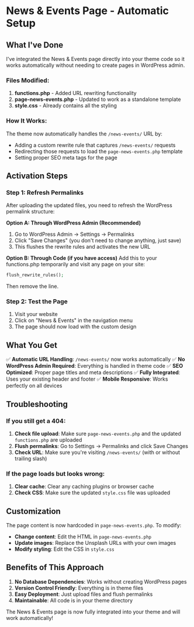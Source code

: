 # News & Events Page - Automatic Setup

## What I've Done

I've integrated the News & Events page directly into your theme code so it works automatically without needing to create pages in WordPress admin.

### Files Modified:

1. **functions.php** - Added URL rewriting functionality
2. **page-news-events.php** - Updated to work as a standalone template
3. **style.css** - Already contains all the styling

### How It Works:

The theme now automatically handles the `/news-events/` URL by:
- Adding a custom rewrite rule that captures `/news-events/` requests
- Redirecting those requests to load the `page-news-events.php` template
- Setting proper SEO meta tags for the page

## Activation Steps

### Step 1: Refresh Permalinks
After uploading the updated files, you need to refresh the WordPress permalink structure:

**Option A: Through WordPress Admin (Recommended)**
1. Go to WordPress Admin → Settings → Permalinks
2. Click "Save Changes" (you don't need to change anything, just save)
3. This flushes the rewrite rules and activates the new URL

**Option B: Through Code (if you have access)**
Add this to your functions.php temporarily and visit any page on your site:
```php
flush_rewrite_rules();
```
Then remove the line.

### Step 2: Test the Page
1. Visit your website
2. Click on "News & Events" in the navigation menu
3. The page should now load with the custom design

## What You Get

✅ **Automatic URL Handling**: `/news-events/` now works automatically
✅ **No WordPress Admin Required**: Everything is handled in theme code
✅ **SEO Optimized**: Proper page titles and meta descriptions
✅ **Fully Integrated**: Uses your existing header and footer
✅ **Mobile Responsive**: Works perfectly on all devices

## Troubleshooting

### If you still get a 404:
1. **Check file upload**: Make sure `page-news-events.php` and the updated `functions.php` are uploaded
2. **Flush permalinks**: Go to Settings → Permalinks and click Save Changes
3. **Check URL**: Make sure you're visiting `/news-events/` (with or without trailing slash)

### If the page loads but looks wrong:
1. **Clear cache**: Clear any caching plugins or browser cache
2. **Check CSS**: Make sure the updated `style.css` file was uploaded

## Customization

The page content is now hardcoded in `page-news-events.php`. To modify:
- **Change content**: Edit the HTML in `page-news-events.php`
- **Update images**: Replace the Unsplash URLs with your own images
- **Modify styling**: Edit the CSS in `style.css`

## Benefits of This Approach

1. **No Database Dependencies**: Works without creating WordPress pages
2. **Version Control Friendly**: Everything is in theme files
3. **Easy Deployment**: Just upload files and flush permalinks
4. **Maintainable**: All code is in your theme directory

The News & Events page is now fully integrated into your theme and will work automatically!
